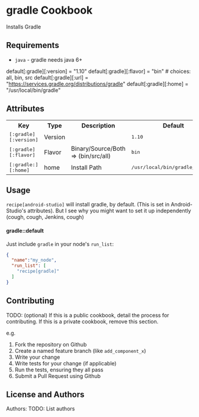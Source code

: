 gradle Cookbook
===============
Installs Gradle

Requirements
------------
- `java` - gradle needs java 6+



default[:gradle][:version] = "1.10"
default[:gradle][:flavor] = "bin" # choices: all, bin, src
default[:gradle][:url] = "https://services.gradle.org/distributions/gradle"
default[:gradle][:home] = "/usr/local/bin/gradle"

Attributes
----------
<table>
  <tr>
    <th>Key</th>
    <th>Type</th>
    <th>Description</th>
    <th>Default</th>
  </tr>
  <tr>
    <td><tt>[:gradle][:version]</tt></td>
    <td>Version</td>
    <td></td>
    <td><tt>1.10</tt></td>
  </tr>
  <tr>
    <td><tt>[:gradle][:flavor]</tt></td>
    <td>Flavor</td>
    <td>Binary/Source/Both => (bin/src/all)</td>
    <td><tt>bin</tt></td>
  </tr>
  <tr>
    <td><tt>[:gradle:][:home]</tt></td>
    <td>home</td>
    <td>Install Path</td>
    <td><tt>/usr/local/bin/gradle/gradle-<version></tt></td>
  </tr>
</table>

Usage
-----
`recipe[android-studio]` will install gradle, by default.  (This is set in Android-Studio's attributes).  But I see why you might want to set it up independently (cough, cough, Jenkins, cough)
#### gradle::default
Just include `gradle` in your node's `run_list`:

```json
{
  "name":"my_node",
  "run_list": [
    "recipe[gradle]"
  ]
}
```

Contributing
------------
TODO: (optional) If this is a public cookbook, detail the process for contributing. If this is a private cookbook, remove this section.

e.g.
1. Fork the repository on Github
2. Create a named feature branch (like `add_component_x`)
3. Write your change
4. Write tests for your change (if applicable)
5. Run the tests, ensuring they all pass
6. Submit a Pull Request using Github

License and Authors
-------------------
Authors: TODO: List authors
